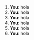 1. **You**: hola
2. **You**: hola
3. **You**: hola
4. **You**: hola
5. **You**: hola
6. **You**: hola